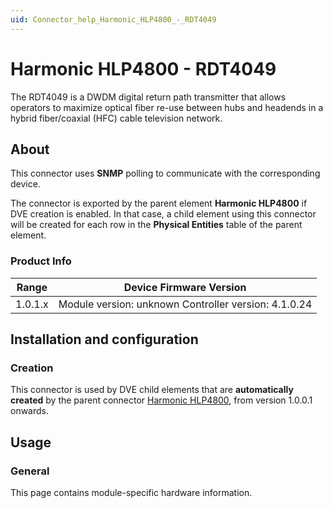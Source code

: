 ```yaml
---
uid: Connector_help_Harmonic_HLP4800_-_RDT4049
---
```


# Harmonic HLP4800 - RDT4049

The RDT4049 is a DWDM digital return path transmitter that allows operators to maximize optical fiber re-use between hubs and headends in a hybrid fiber/coaxial (HFC) cable television network.

## About

This connector uses **SNMP** polling to communicate with the corresponding device.

The connector is exported by the parent element **Harmonic HLP4800** if DVE creation is enabled. In that case, a child element using this connector will be created for each row in the **Physical Entities** table of the parent element.

### Product Info

| Range     | Device Firmware Version                              |
|------------------|------------------------------------------------------|
| 1.0.1.x          | Module version: unknown Controller version: 4.1.0.24 |

## Installation and configuration

### Creation

This connector is used by DVE child elements that are **automatically created** by the parent connector [Harmonic HLP4800](xref:Connector_help_Harmonic_HLP4800), from version 1.0.0.1 onwards.

## Usage

### General

This page contains module-specific hardware information.
